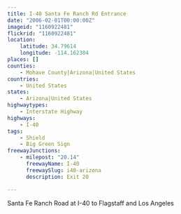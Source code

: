 ```yaml
---
title: I-40 Santa Fe Ranch Rd Entrance
date: "2006-02-01T00:00:00Z"
imageid: "1160922481"
flickrid: "1160922481"
location:
    latitude: 34.79614
    longitude: -114.162304
places: []
counties:
    - Mohave County|Arizona|United States
countries:
    - United States
states:
    - Arizona|United States
highwaytypes:
    - Interstate Highway
highways:
    - I-40
tags:
    - Shield
    - Big Green Sign
freewayJunctions:
    - milepost: "20.14"
      freewayName: I-40
      freewaySlug: i40-arizona
      description: Exit 20

---
```

Santa Fe Ranch Road at I-40 to Flagstaff and Los Angeles